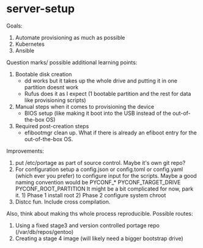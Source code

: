 # server-setup

Goals:
1) Automate provisioning as much as possible
2) Kubernetes
3) Ansible

Question marks/ possible additional learning points:
1) Bootable disk creation
    - dd works but it takes up the whole drive and putting it in one partition doesnt work
    - Rufus does it as I expect (1 bootable partition and the rest for data like provisioning scripts)
2) Manual steps when it comes to provisioning the device
    - BIOS setup (like making it boot into the USB instead of the out-of-the-box OS)
3) Required post-creation steps
    - efibootmgr clean up. What if there is already an efiboot entry for the out-of-the-box OS.

Improvements:
1) put /etc/portage as part of source control. Maybe it's own git repo?
2) For configuration
    setup a config.json or config.toml or config.yaml (which ever you prefer)
    to configure input for the scripts. Maybe a good naming convention would be
        PYCONF_*
        PYCONF_TARGET_DRIVE
        PYCONF_ROOT_PARTITION
    It might be a bit complicated for now, park it. 
        1) Phase 1 install root
        2) Phase 2 configure system chroot
3) Distcc fun. Include cross compilation. 

Also, think about making ths whole process reproducible.
Possible routes:
1) Using a fixed stage3 and version controlled portage repo (/var/db/repos/gentoo)
2) Creating a stage 4 image (will likely need a bigger bootstrap drive)



